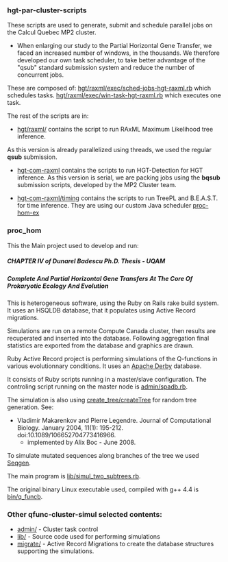 ### hgt-par-cluster-scripts

These scripts are used to generate, submit and schedule parallel jobs on the Calcul Quebec MP2 cluster.

- When enlarging our study to the Partial Horizontal Gene Transfer, we faced an increased number of windows, in the thousands. 
We therefore developed our own task scheduler, to take better advantage of the "qsub" standard submission system and reduce the number of concurrent jobs.

These are composed of:
 [hgt/raxml/exec/sched-jobs-hgt-raxml.rb](hgt/raxml/exec/sched-jobs-hgt-raxml.rb) which schedules tasks.
 [hgt/raxml/exec/win-task-hgt-raxml.rb](hgt/raxml/exec/win-task-hgt-raxml.rb) which executes one task.

 The rest of the scripts are in:
- [hgt/raxml/](hgt/raxml/) contains the script to run RAxML Maximum Likelihood tree inference.





As this version is already parallelized using threads, we used the regular __qsub__ submission.

- [hgt-com-raxml](hgt-com-raxml/) contains the scripts to run HGT-Detection for HGT inference. 
As this version is serial, we are packing jobs using the __bqsub__ submission scripts, developed by the MP2 Cluster team.

- [hgt-com-raxml/timing](hgt-com-raxml/timing) contains the scripts to run TreePL and B.E.A.S.T. for time inference.
They are using our custom Java scheduler [proc-hom-ex](../../proc-hom-ex)

  



### proc_hom

This the Main project used to develop and run:

##### CHAPTER IV of Dunarel Badescu Ph.D. Thesis - UQAM 
##### Complete And Partial Horizontal Gene Transfers At The Core Of Prokaryotic Ecology And Evolution

This is heterogeneous software, using the Ruby on Rails rake build system. 
It uses an HSQLDB database, that it populates using Active Record migrations.

Simulations are run on a remote Compute Canada cluster, then results are recuperated and inserted into the database.
Following aggregation final statistics are exported from the database and graphics are drawn.




Ruby Active Record project is performing simulations of the Q-functions in various evolutionnary conditions.
It uses an [Apache Derby](http://db.apache.org/derby/) database.

It consists of Ruby scripts running in a master/slave configuration.
The controling script running on the master node is [admin/spadb.rb](admin/spadm.rb).

The simulation is also using [create_tree/createTree](create_tree/createTree) for random tree generation.
See:
- Vladimir Makarenkov and Pierre Legendre. 
Journal of Computational Biology. January 2004, 11(1): 195-212. doi:10.1089/106652704773416966. 
  * implemented by Alix Boc - June 2008.

To simulate mutated sequences along branches of the tree we used [Seqgen](http://tree.bio.ed.ac.uk/software/seqgen/).

The main program is [lib/simul_two_subtrees.rb](lib/simul_two_subtrees.rb).

The original binary Linux executable used, compiled with g++ 4.4 is [bin/q_funcb](bin/q_funcb).

### Other qfunc-cluster-simul selected contents:

  * [admin/](admin/) - Cluster task control 
  * [lib/](lib/) - Source code used for performing simulations
  * [migrate/](migrate/) - Active Record Migrations to create the database structures supporting the simulations. 
  
  
